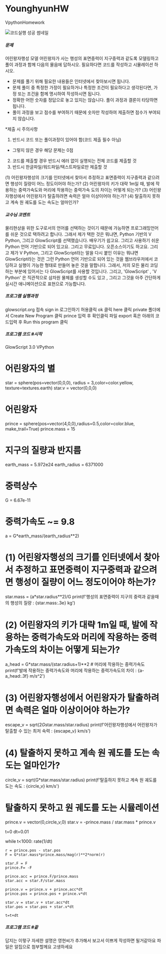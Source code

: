 # YounghyunHW
VpythonHomework

![코드실행 성공 썸네일](https://user-images.githubusercontent.com/46510929/101711054-1edacc00-3ad6-11eb-9b20-01d96f920b99.JPG)

##### 문제
어린왕자행성 모델
어린왕자가 사는 행성의 표면중력이 지구중력과 같도록 모델링하고 풀이 과정과 함께 다음의 물음에 답하시오. 
필요하다면 코드를 작성하고 시뮬레이션 하시오.

* 문제를 풀기 위해 필요한 내용들은 인터넷에서 찾아보시면 됩니다.
* 문제 풀이 중 특정한 가정이 필요하거나 특정한 조건이 필요하다고 생각된다면, 가정 또는 조건을 함께 명시하여 작성하시면 됩니다.
* 정확한 어떤 숫자를 정답으로 놓고 있지는 않습니다. 풀이 과정과 결론이 타당하면 됩니다.
* 풀이 과정을 보고 점수를 부여하기 때문에 숫자만 작성하여 제출하면 점수가 부여되지 않습니다.

*제출 시 주의사항
1) 반드시 코드 또는 풀이과정이 있어야 함(코드 제출 필수 아님)
 - 그렇지 않은 경우 해당 문제는 0점
2) 코드를 제출할 경우 반드시 에러 없이 실행되는 전체 코드를 제출할 것
3) 반드시 한글파일/워드파일/텍스트파일로만 제출할 것

(1) 어린왕자행성의 크기를 인터넷에서 찾아서 추정하고 표면중력이 지구중력과 같으려면 행성이 질량이 어느 정도이어야 하는가?
(2) 어린왕자의 키가 대략 1m일 때, 발에 작용하는 중력가속도와 머리에 작용하는 중력가속 도의 차이는 어떻게 되는가?
(3) 어린왕자행성에서 어린왕자가 탈출하려면 속력은 얼마 이상이어야 하는가?
(4) 탈출하지 못하고 계속 원 궤도를 도는 속도는 얼마인가?



##### 교수님 코멘트
물리현상을 위한 도구로서의 언어를 선택하는 것이기 때문에 가능하면 프로그래밍언어를
쉬운 것으로 택하려고 합니다. 그래서 제가 택한 것은 뭐냐면,
Python 기반의 V Python, 그리고 GlowScript를 선택했습니다.
배우기가 쉽고요. 그리고 사용하기 쉬운 Python 언어 기반으로 되어 있고요. 그리고 무료입니다.
오픈소스이기도 하고요.
그리고 제가 V Python, 그리고 GlowScript라는 말을 다시 붙인 이유는 뭐냐면
GlowScript라는 것은 그런 Python 언어 기반으로 되어 있는 것을 웹브라우저에서 코딩하고 실행이 가능한 형태로 만들어 놓은 것을 말합니다.
그래서, 저의 모든 물리 코딩하는 부분에 있어서는 다 GlowScript를 사용할 것입니다.
그리고, 'GlowScript' , 'V Python' 은
직관적으로 삼차원 물체를 생성할 수도 있고 , 그리고 그것을 아주 간단하게 실시간 애니메이션으로 표현으로 가능합니다.



##### 프로그램 실행과정
glowscript.org 접속
sign in 로그인하기
허용클릭
ok 클릭
here 클릭
private 폴더에서 Create New Program 클릭
prince 입력 후 확인클릭
파일 export 혹은 아래의 코드입력 후 Run this program 클릭



##### 프로그램 코드 #시작
GlowScript 3.0 VPython

# 어린왕자의 별
star = sphere(pos=vector(0,0,0), radius = 3,color=color.yellow, texture=textures.earth)
star.v = vector(0,0,0)

# 어린왕자
prince = sphere(pos=vector(4,0,0),radius=0.5,color=color.blue, make_trail=True)
prince.mass = 15

# 지구의 질량과 반지름
earth_mass = 5.972e24
earth_radius = 6371000

# 중력상수
G = 6.67e-11

# 중력가속도 ~= 9.8
a = G*earth_mass/(earth_radius**2)

# (1) 어린왕자행성의 크기를 인터넷에서 찾아서 추정하고 표면중력이 지구중력과 같으려면 행성이 질량이 어느 정도이어야 하는가?
star.mass = (a*star.radius**2)/G
print(f'행성의 표면중력이 지구의 중력과 같을때의 행성의 질량 : {star.mass:.3e} kg')

# (2) 어린왕자의 키가 대략 1m일 때, 발에 작용하는 중력가속도와 머리에 작용하는 중력가속도의 차이는 어떻게 되는가?
a_head = G*star.mass/(star.radius+1)**2 # 머리에 작용하는 중력가속도
print(f'발에 작용하는 중력가속도와 머리에 작용하는 중력가속도의 차이 : {a-a_head:.3f} m/s^2')

# (3) 어린왕자행성에서 어린왕자가 탈출하려면 속력은 얼마 이상이어야 하는가?
escape_v = sqrt(2*G*star.mass/star.radius)
print(f'어린왕자행성에서 어린왕자가 탈출할 수 있는 최저 속력 : {escape_v} km/s')

# (4) 탈출하지 못하고 계속 원 궤도를 도는 속도는 얼마인가?
circle_v = sqrt(G*star.mass/star.radius)
print(f'탈출하지 못하고 계속 원 궤도를 도는 속도 : {circle_v} km/s')

# 탈출하지 못하고 원 궤도를 도는 시뮬레이션
prince.v = vector(0,circle_v,0)
star.v = -prince.mass / star.mass * prince.v

t=0
dt=0.01

while t<1000:
    rate(1/dt)
    
    r = prince.pos - star.pos
    F = G*star.mass*prince.mass/mag(r)**2*norm(r)
    
    star.F = F
    prince.F= -F
    
    prince.acc = prince.F/prince.mass
    star.acc = star.F/star.mass
    
    prince.v = prince.v + prince.acc*dt
    prince.pos = prince.pos + prince.v*dt
    
    star.v = star.v + star.acc*dt
    star.pos = star.pos + star.v*dt
    
    t=t+dt
##### 프로그램 코드 #끝


#####
답지는 이렇구
자세한 설명은 영현씨가 추가해서
보고서 이쁘게 작성하면 될거같아요
파일은 알집으로 첨부할께요
고생하세요
